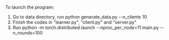 To launch the program:
1. Go to data directory, run python generate_data.py --n_clients 10
2. Finish the codes in "learner.py", "client.py" and "server.py"
3. Run python -m torch.distributed.launch --nproc_per_node=11 main.py --n_rounds=100
